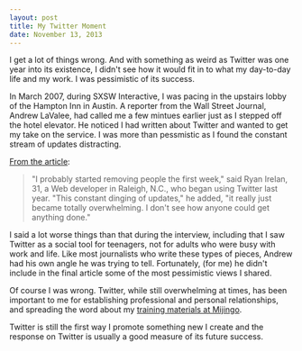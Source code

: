 ```yaml
---
layout: post
title: My Twitter Moment
date: November 13, 2013
--- 
```


I get a lot of things wrong. And with something as weird as Twitter was one year into its existence, I didn't see how it would fit in to what my day-to-day life and my work. I was pessimistic of its success.

In March 2007, during SXSW Interactive, I was pacing in the upstairs lobby of the Hampton Inn in Austin. A reporter from the Wall Street Journal, Andrew LaValee, had called me a few mintues earlier just as I stepped off the hotel elevator. He noticed I had written about Twitter and wanted to get my take on the service. I was more than pessmistic as I found the constant stream of updates distracting.

[From the article](http://online.wsj.com/news/articles/SB117373145818634482):

> "I probably started removing people the first week," said Ryan Irelan, 31, a Web developer in Raleigh, N.C., who began using Twitter last year. "This constant dinging of updates," he added, "it really just became totally overwhelming. I don't see how anyone could get anything done."

I said a lot worse things than that during the interview, including that I saw Twitter as a social tool for teenagers, not for adults who were busy with work and life. Like most journalists who write these types of pieces, Andrew had his own angle he was trying to tell. Fortunately, (for me) he didn't include in the final article some of the most pessimistic views I shared.

Of course I was wrong. Twitter, while still overwhelming at times, has been important to me for establishing professional and personal relationships, and spreading the word about my [training materials at Mijingo](http://mijingo.com/products). 

Twitter is still the first way I promote something new I create and the response on Twitter is usually a good measure of its future success.